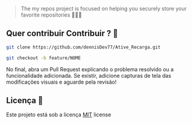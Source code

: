 
 > The my repos project is focused on helping you securely store your favorite repositories 🚀👩‍💻


<h2 id="contribuir">Quer contribuir Contribuir ? 🚀</h2>

```bash
git clone https://github.com/dennisDev77/Ative_Recarga.git
```

```bash
git checkout -b feature/NOME
```
No final, abra um Pull Request explicando o problema resolvido ou a funcionalidade adicionada. Se existir, adicione capturas de tela das modificações visuais e aguarde pela revisão!



<h2 id="license">Licença  📃 </h2>

Este projeto está sob a licença [MIT](./../LICENSE) license
